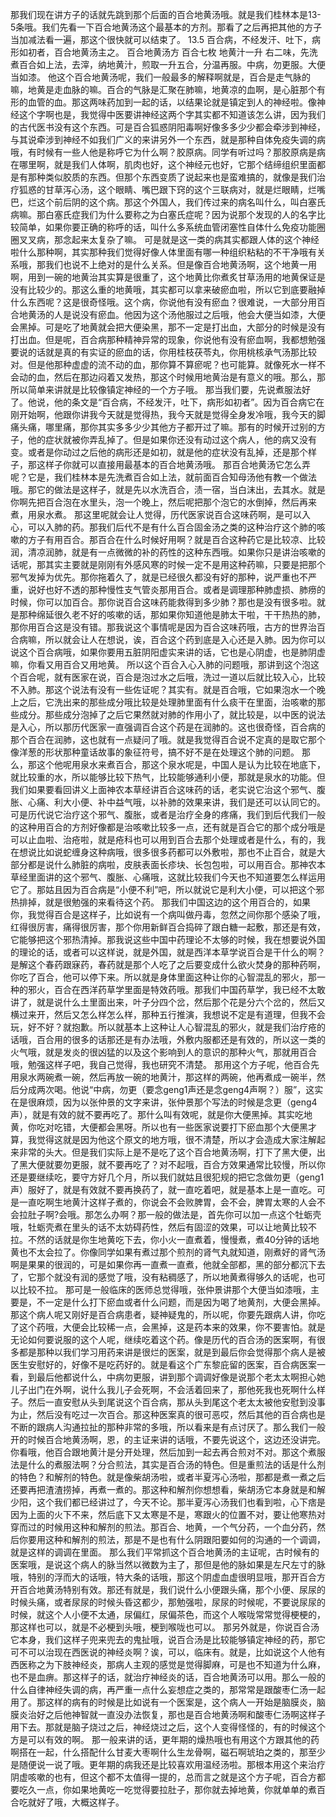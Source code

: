 那我们现在讲方子的话就先跳到那个后面的百合地黄汤哦。就是我们桂林本是13-5条哦。我们先看一下百合地黄汤这个最基本的方剂。那看了之后再把其他的方子当加减法看一遍，那这个很快就可以结束了。
13.5 百合病，不经发汗、吐下，病形如初者，百合地黄汤主之。
百合地黄汤方
百合七枚    地黄汁一升
右二味，先洗煮百合如上法，去滓，纳地黄汁，煎取一升五合，分温再服。中病，勿更服。大便当如漆。
他这个百合地黄汤呢，我们一般最多的解释啊就是，百合是走气脉的嘛，地黄是走血脉的嘛。百合的气脉是汇聚在肺嘛，地黄凉的血啊，是心脏那个有形的血管的血。那这两味药加到一起的话，以结果论就是镇定到人的神经啦。像神经这个字啊也是，我觉得中医要讲神经这两个字其实都不知道该怎么讲，因为我们的古代医书没有这个东西。可是百合狐惑阴阳毒啊好像多多少少都会牵涉到神经，与其说牵涉到神经不如我们广义的来讲另外一个东西，就是那种自体免疫失调的病哦，有时候有一些人他是称呼它为什么啊？胶原病。同学有听过吗？那胶原病是病在哪里啊，就是我们人体啊，肌肉也好，这个神经元也好，它那个结缔组织里面都是有那种类似胶质的东西。但那个东西变质了说起来也是蛮难搞的，就像是我们治疗狐惑的甘草泻心汤，这个眼睛、嘴巴跟下窍的这个三联病对，就是烂眼睛，烂嘴巴，烂这个前后阴的这个病。那这个外国人，我们传过来的病名叫什么，叫白塞氏病嘛。那白塞氏症我们为什么要称之为白塞氏症呢？因为说那个发现的人的名字比较简单，如果你要正确的称呼的话，叫什么多系统血管闭塞性自体什么免疫功能圈圈叉叉病，那念起来太复杂了嘛。
可是就是这一类的病其实都跟人体的这个神经啦什么那种啊，其实那种我们觉得好像人体里面有哪一种组织粘粘的不干净哦有关系哦，那我们也说不上绝对的是什么关系。但是像百合地黄汤啊，这个地黄一用啊，用到一碗的地黄治其实算是很重了，这个地黄比你煮炙甘草汤用的地黄保证是没有比较少的。那这么重的地黄哦，其实都可以拿来破瘀血啦，所以它到底要融掉什么东西呢？这是很奇怪哦。这个病，你说他有没有瘀血？很难说，一大部分用百合地黄汤的人是说没有瘀血。他因为这个汤他服过之后哦，他会大便当如漆，大便会黑掉。可是吃了地黄就会把大便染黑，那不一定是打出血，大部分的时候是没有打出血。但是呢，百合病那种精神异常的现象，你说他有没有瘀血啊，我都想勉强要说的话就是真的有实证的瘀血的话，你用桂枝茯苓丸，你用桃核承气汤那比较对。但是他那种虚虚的流不动的血，那你算不算瘀呢？也可能算。就像死水一样不会动的血，然后在那边闷着又发热，那这个时候用地黄治是有意义的哦。那么，那所以简单来讲就是比较像镇定神经的一个方子哦。
那当我们要，先说煮服法好了。他说，他的条文是“百合病，不经发汗，吐下，病形如初者”。因为百合病它在刚开始啊，他跟你讲我今天就是觉得热，我今天就是觉得全身发冷哦，我今天的脚痛头痛，哪里痛，那你其实多多少少其他方子都开过了嘛。那有的时候开过别的方子，他的症状就被你弄乱掉了。但是如果你还没有动过这个病人，他的病又没有变。或者是你动过之后他的病形还是如初，就是他的症状没有乱掉，还是那个样子，那这样子你就可以直接用最基本的百合地黄汤哦。
那百合地黄汤它怎么弄呢？它是，我们桂林本是先洗煮百合如上法，就前面百合知母汤他有教一个做法哦。那它的做法是这样子，就是先以水洗百合，渍一宿，当白沫出，去其水。就是你啊先把百合泡在水里头，泡一个晚上，然后呢把那个泡它的水倒掉，然后再来煮，用泉水煮。
那这里呢就会让人觉得，历代医家说百合这味药啊，是可以入心，可以入肺的药。那我们后代不是有什么百合固金汤之类的这种治疗这个肺的咳嗽的方子有用百合。那百合在什么时候好用啊？就是百合这种药它是比较凉、比较润，清凉润肺，就是有一点微微的补的药性的这种东西哦。如果你只是讲治咳嗽的话呢，那其实主要就是刚刚有外感风寒的时候一定不是用这种药嘛，只要是把那个邪气发掉为优先。那你拖着久了，就是已经很久都没有好的那种，说严重也不严重，说好也好不透的那种慢性支气管炎那用百合。或者是调理那种肺虚损、肺痨的时候，你可以加百合。那你说百合这味药能救得到多少肺？那也是没有很多啦。就是那种绵延很久老不好的咳嗽的话，那如果你知道他是肺太干啦，干干热热的肺，那你用百合这是没有错。那我说这个事情呢是因为百合这味药哦，古方的世界治百合病嘛，所以就会让人在想说，诶，百合这个药到底是入心还是入肺。因为你可以说这个百合病哦，如果你要用五脏阴阳虚实来讲的话，它也是心阴虚，也是肺阴虚嘛，你看又用百合又用地黄。
所以这个百合入心入肺的问题哦，那讲到这个泡这个百合呢，就有医家在说，百合是泡过水之后哦，洗过一道以后就比较入心，比较不入肺。那这个说法有没有一些佐证呢？其实有。就是百合哦，它如果泡水一个晚上之后，它洗出来的那些成分哦比较是处理肺里面有什么痰干在里面，治咳嗽的那些成分。那些成分泡掉了之后它果然就对肺的作用小了，就比较是，以中医的说法是入心，所以那历代医家一直强调百合这个药是在润肺的。这也很奇怪，百合病的那个百合在润肺，这也就有一点疑问了哦。就是我觉得百合说不定真的是取它那个像洋葱的形状那种童话故事的象征符号，搞不好不是在处理这个肺的问题。
那么，那这个他呢用泉水来煮百合，那这个泉水呢是，中国人是认为比较在地底下，就比较重的水，所以能够比较下热气，比较能够通利小便，那就是泉水的功能。但我们如果要看回讲义上面神农本草经讲百合这味药的话，老实说它治这个邪气、腹胀、心痛、利大小便、补中益气哦，以补肺的效果来讲，我们是还可以认同它的。可是历代说它治疗这个邪气、腹胀，或者是治疗全身的疼痛，我们到后代我们一般的这种用百合的方剂好像都是治咳嗽比较多一点，还有就是百合它的那个成分哦是可以止血啦、治疮啦，就是疮科也可以用到百合去那个处理或者是什么，有的，我在想说比如说蛇缠身这种病哦，很多很多药都可以外敷啦，那也不止百合，就是大部分都是说什么肺脏的病啦，皮肤表面长疹块、长包包啦，可以用百合。那神农本草经里面讲的这个邪气、腹胀、心痛哦，这就比较我们今天也不知道要怎么样运用它了。那姑且因为百合病是“小便不利”吧，所以就说它是利大小便，可以把这个邪热排掉，就是很勉强的来看待这个药。
那我们中国这边的这个用百合的，如果你，我觉得百合是这样子，比如说有一个病叫做丹毒，忽然之间你那个感染了哦，红得很厉害，痛得很厉害，那个你用新鲜百合捣碎了跟白糖一起敷，那还是有效，它能够把这个邪热清掉。那我说这些中国中药理论不太够的时候，我在想要说外国的理论的话，或者可以这样说，就是外国，就是西洋本草学说百合是干什么的啊？是解这个春药跟寐药，春药就是那个人吃了之后要变成什么欲火焚身的那种药啊，你吃了百合，他可以停下来。所以就是身体里面这种让你的心智混乱的邪火，那一种的邪火，百合在西洋药草学里面是特效药哦。那我们中国药草学，我已经不太敢讲了，就是说什么土里面出来，叶子分四个岔，然后那个花是分六个岔的，然后又横过来开，然后又怎么样怎么样，那种五行推演，我想说不定是有道理，但我不会玩，好不好？就抱歉。所以就基本上这种让人心智混乱的邪火，就是我们治疗疮的话哦，百合用的很多的话那还是有办法哦，外敷内服都还是有效的，所以这一类的火气哦，就是发炎的很凶猛的以及这个影响到人的意识的那种火气，那就用百合哦，勉强这样子吧，我自己觉得，我也研究不清楚。
那用这个方子呢，他百合先用泉水两碗煮一碗，然后再放一碗的地黄汁，那这样的两碗，他再煮成一碗半，然后分成两次喝。他说“中病，勿更（要念geng1声还是念geng4声啊？）服”，这实在是很麻烦，因为以张仲景的文字来讲，张仲景那个写法的时候是念更（geng4声），就是有效的就不要再吃了。那什么叫有效呢，就是你大便黑掉。其实吃地黄，你吃对吃错，大便都会黑呀。所以也有一些医家说要打下瘀血那个大便黑才算，我觉得这就是因为他这个原文的地方哦，很不清楚，所以才会造成大家注解起来非常的头大。但是我们实际上是不是吃了这个百合地黄汤啊，打下了黑大便，出了黑大便就要勿更服，就不要再吃了？对不起哦，百合方效果通常比较慢，所以你还是要继续吃，要守方好几个月，所以我们就姑且很犯规的把它念做勿更（geng1声）服好了，就是有效就不要再换药了，就一直吃着吧，就是基本上是一直吃。可是一直吃啊生地黄汁这样子煮的，你说会不会败脾胃，会不会，脾胃太寒的人会不会拉肚子啊?会哦。那怎么办啊？那一般的做法是，首先你可以加一点这个牡蛎壳哦，牡蛎壳煮在里头的话不太妨碍药性，然后有固涩的效果，可以让地黄比较不拉。不然的话就是你生地黄吃下去，你小火一直煮着，慢慢煮，煮40分钟的话地黄也不太会拉了。你像同学如果有煮过那个煎剂的肾气丸就知道，刚煮好的肾气汤啊是果果的很润的，可是如果你再一直煮一直煮，他就全部都，黑的部分都沉下去了，它那个就没有润的感觉了哦，没有粘稠感了，所以地黄煮得够久的话呢，也可以比较不拉。
那可是一般临床的医师总觉得哦，张仲景讲那个大便当如漆哦，主要是，不一定是什么打下瘀血或者什么问题，而是因为喝了地黄剂，大便会黑掉。那这个病人呢又刚好是百合病患者，疑神疑鬼的，所以呢，你要先跟病人讲，你吃了这个药哦，大便会比较稀一点，会黑掉，这是药本来的效果，你不要害怕。就是无论如何要说服的这个人呢，继续吃着这个药。像是历代的百合汤的医案啊，有很多都是那种以我们学习用药来讲是很烂的医案，就是到最后你会觉得那个病人是被医生安慰好的，好像不是吃药好的。就是看这个广东黎庇留的医案，百合病医案一看，到最后他都说什么，中病勿更服，讲到那个调调好像是说那个老太太啊担心她儿子出门在外啊，说什么我儿子会死啊，不会活着回来了，那他死我也死啊什么样子。然后一直安慰从头到尾说这个百合病，那从头到尾这个老太太被他安慰到没事为止，然后没有吃过一次百合。那这种医案真的很可恶哎，然后其他的百合病也是不断的跟病人沟通拉扯的那种非常的多哦，所以看来是有点讨厌了。那么我们一般开的时候百合地黄汤啊，恩，的主证来讲的话哦，不要先说这个，这边还没讲完。
你看哦，他百合跟地黄汁是分开处理，然后加到一起去再合煎对不对。那这个煮服法是什么的煮服法啊？分合煎法，其实是百合汤的特色。但是重煎法的话是什么剂的特色？和解剂的特色。就是像柴胡汤啦，或者半夏泻心汤啦，那都是煮一煮之后还要再把渣渣捞掉，再煮一煮的。那这种和解剂你想想看，柴胡汤它本身就是和解少阳，这个我们都已经讲过了，今天不论。那半夏泻心汤我们也看到啦，心下痞是因为上面的火下不来，然后底下又太寒是不是，寒跟火的位置不对，要让他寒热对穿而过的时候用这种和解剂的煎法。那百合、地黄，一个气分药，一个血分药，然后你要用这种和解剂的煎法，那是不是也有什么阴跟阳要如何的沟通的一个调调，就是这样的调调在里面。
那么我们平常抓这个百合地黄汤的主证呢，古时候有的医案哦，是说这个病人的脉当然以微数为主了，那但是他的脉如果是左尺左寸的脉哦，特别的浮而大的话哦，特大条的话哦，那这个阴虚血虚很明显哦，那开百合方开百合地黄汤特别有效。那还有就是，我们说什么小便跟头痛，那个小便、尿尿的时候头痛，或者尿尿的时候头昏这都少，那勉强啦，尿尿的时候呢，不要说尿尿的时候，就这个人小便不太通，尿偏红，尿偏茶色，而这个人喉咙常常觉得梗梗的，那这样也可以，就是不必梗到头哦，梗到喉咙也可以。
那另外就是，你说百合汤它本身，我们这样子兜来兜去的鬼扯哦，说百合汤是比较能够镇定神经的药，那它可不可以治现在西医说的神经炎啊？诶，可以，临床有。就是，比如说这个人他有西医称之为下肢神经炎，那病人主观的感觉是觉得脚麻，可是也不知道为什么麻，也不是血痹。那这样子的话，就治疗神经炎的话，百合地黄汤可以用。那么一般的什么自律神经失调的病，再严重一点什么妄想症之类的，那常常是跟酸枣仁汤一起用了。那这样的病有的时候是比如说有一个医案是，这个病人一开始是脑膜炎，脑膜炎治好之后他神智就一直没办法恢复，那也是百合地黄汤啊和酸枣仁汤啊这样子用下去。那就是脑子烧过之后，神经烧过之后，这个人变得怪怪的，有的时候这个方是可以有效的啊。
那一般来讲的话，更年期的燥热哦也有用这个方跟其他的药啊搭在一起，什么搭配什么甘麦大枣啊什么生龙骨啊，磁石啊琥珀之类的，那至少是随便说一说了哦。更年期的病我还是比较喜欢用温经汤啦。那根本用这个来治疗阴虚咳嗽的也有，但这个都不太值得一提的，总而言之就是这个方子呢，百合方都要吃久一点，你如果地黄吃一吃觉得要拉肚子，那你就去掉地黄，你就单单的煮百合吃就好了哦，大概这样子。
